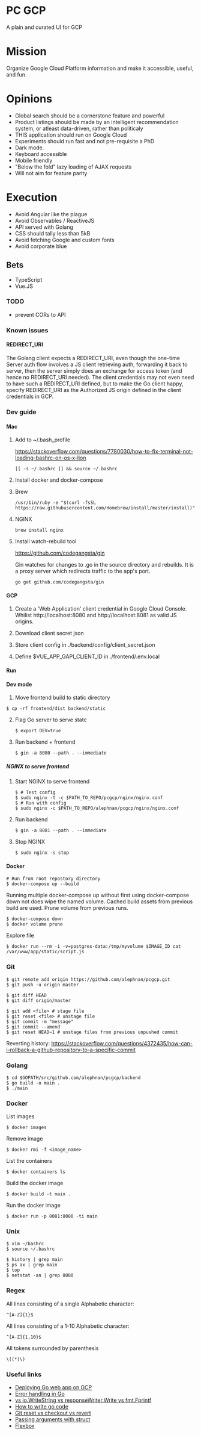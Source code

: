 # PC GCP

A plain and curated UI for GCP

# Mission

Organize Google Cloud Platform information and make it accessible, useful, and fun.

# Opinions

- Global search should be a cornerstone feature and powerful
- Product listings should be made by an intelligent recommendation system, or atleast data-driven, rather than
  politicaly
- THIS application should run on Google Cloud
- Experiments should run fast and not pre-requisite a PhD
- Dark mode.
- Keyboard accessible
- Mobile friendly
- "Below the fold" lazy loading of AJAX requests
- Will not aim for feature parity

# Execution

- Avoid Angular like the plague
- Avoid Observables / ReactiveJS
- API served with Golang
- CSS should tally less than 5kB
- Avoid fetching Google and custom fonts
- Avoid corporate blue

## Bets

- TypeScript
- Vue.JS

### TODO

- prevent CORs to API

### Known issues

#### REDIRECT_URI

The Golang client expects a REDIRECT_URI, even though the
one-time Server auth flow involves a JS client retrieving auth, forwarding it
back to server, then the server simply does an exchange for access token
(and hence no REDIRECT_URI needed). The client credentials may not even need
to have such a REDIRECT_URI defined, but to make the Go client happy,
specify REDIRECT_URI as the Authorized JS origin defined in the client
credentials in GCP.

### Dev guide

#### Mac

1. Add to ~/.bash_profile

   https://stackoverflow.com/questions/7780030/how-to-fix-terminal-not-loading-bashrc-on-os-x-lion

   ```
   [[ -s ~/.bashrc ]] && source ~/.bashrc
   ```

2. Install docker and docker-compose

3. Brew

   ```
   /usr/bin/ruby -e "$(curl -fsSL https://raw.githubusercontent.com/Homebrew/install/master/install)"
   ```

4. NGINX

   ```
   brew install nginx
   ```

5. Install watch-rebuild tool

   https://github.com/codegangsta/gin

   Gin watches for changes to .go in the source directory and rebuilds.
   It is a proxy server which redirects traffic to the app's port.

   ```
   go get github.com/codegangsta/gin
   ```

#### GCP

1. Create a 'Web Application' client credential in Google Cloud Console.
   Whilist http://localhost:8080 and http://localhost:8081 as valid JS
   origins.

2. Download client secret json

3. Store client config in ./backend/config/client_secret.json

4. Define \$VUE_APP_GAPI_CLIENT_ID in ./frontend/.env.local

#### Run

#### Dev mode

1. Move frontend build to static directory

```
$ cp -rf frontend/dist backend/static
```

2. Flag Go server to serve statc

   ```
   $ export DEV=true
   ```

3. Run backend + frontend

   ```
   $ gin -a 8080 --path . --immediate
   ```

##### NGINX to serve frontend

1. Start NGINX to serve frontend

   ```
   $ # Test config
   $ sudo nginx -t -c $PATH_TO_REPO/pcgcp/nginx/nginx.conf
   $ # Run with config
   $ sudo nginx -c $PATH_TO_REPO/alephnan/pcgcp/nginx/nginx.conf
   ```

2. Run backend

   ```
   $ gin -a 8081 --path . --immediate
   ```

3. Stop NGINX
   ```
   $ sudo nginx -s stop
   ```

#### Docker

```
# Run from root repostory directory
$ docker-compose up --build
```

Running multiple docker-compose up without first using docker-compose down not
does wipe the named volume. Cached build assets from previous build are used.
Prune volume from previous runs.

```
$ docker-compose down
$ docker volume prune
```

Explore file

```
$ docker run --rm -i -v=postgres-data:/tmp/myvolume $IMAGE_ID cat /var/www/app/static/script.js
```

### Git

```
$ git remote add origin https://github.com/alephnan/pcgcp.git
$ git push -u origin master
```

```
$ git diff HEAD
$ git diff origin/master
```

```
$ git add <file> # stage file
$ git reset <file> # unstage file
$ git commit -m "message"
$ git commit --amend
$ git reset HEAD~1 # unstage files from previous unpushed commit
```

Reverting history:
https://stackoverflow.com/questions/4372435/how-can-i-rollback-a-github-repository-to-a-specific-commit

### Golang

```
$ cd $GOPATH/src/github.com/alephnan/pcgcp/backend
$ go build -o main .
$ ./main
```

### Docker

List images

```
$ docker images
```

Remove image

```
$ docker rmi -f <image_name>
```

List the containers

```
$ docker containers ls
```

Build the docker image

```
$ docker build -t main .
```

Run the docker image

```
$ docker run -p 8081:8080 -ti main
```

### Unix

```
$ vim ~/bashrc
$ source ~/.bashrc
```

```
$ history | grep main
$ ps ax | grep main
$ top
$ netstat -an | grep 8080
```

### Regex

All lines consisting of a single Alphabetic character:

`^[A-Z]{1}$`

All lines consisting of a 1-10 Alphabetic character:

`^[A-Z]{1,10}$`

All tokens surrounded by parenthesis

`\((*)\)`

### Useful links

- [Deploying Go web app on GCP](https://medium.com/martinomburajr/building-a-go-web-app-from-scratch-to-deploying-on-google-cloud-part-0-intro-a6bf26972ce5)
- [Error handling in Go](https://blog.golang.org/error-handling-and-go)
- [vs io.WriteString vs responseWriter.Write vs fmt.Fprintf](https://stackoverflow.com/questions/37863374/whats-the-difference-between-responsewriter-write-and-io-writestring)
- [How to write go code](https://golang.org/doc/code.html)
- [Git reset vs checkout vs revert](https://www.atlassian.com/git/tutorials/resetting-checking-out-and-reverting)
- [Passing arguments with struct](https://stackoverflow.com/questions/26211954/how-do-i-pass-arguments-to-my-handler)
- [Flexbox](https://www.quackit.com/html/templates/css_flexbox_templates.cfm)
